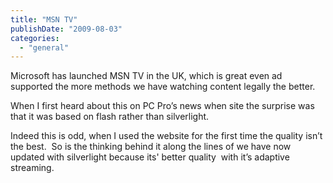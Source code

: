 ```yaml
---
title: "MSN TV"
publishDate: "2009-08-03"
categories: 
  - "general"
---
```


Microsoft has launched MSN TV in the UK, which is great even ad supported the more methods we have watching content legally the better.

When I first heard about this on PC Pro’s news when site the surprise was that it was based on flash rather than silverlight.

Indeed this is odd, when I used the website for the first time the quality isn’t the best.  So is the thinking behind it along the lines of we have now updated with silverlight because its' better quality  with it’s adaptive streaming.
